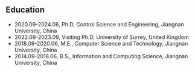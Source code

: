 ## Education

- 2020.09-2024.06, Ph.D, Control Science and Engineering, Jiangnan University, China
- 2022.09-2023.09, Visiting Ph.D, University of Surrey, United Kingdom
- 2018.09-2020.06, M.E., Computer Science and Technology, Jiangnan University, China
- 2014.09-2018.06, B.S., Information and Computing Science, Jiangnan University, China
